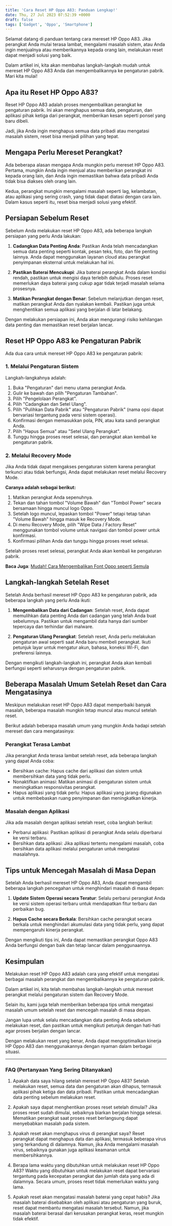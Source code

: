 ```yaml
---
title: 'Cara Reset HP Oppo A83: Panduan Lengkap!'
date: Thu, 27 Jul 2023 07:52:39 +0000
draft: false
tags: ['Gadget', 'Oppo', 'Smartphone']
---
```


Selamat datang di panduan tentang cara mereset HP Oppo A83. Jika perangkat Anda mulai terasa lambat, mengalami masalah sistem, atau Anda ingin menjualnya atau memberikannya kepada orang lain, melakukan reset dapat menjadi solusi yang baik.

Dalam artikel ini, kita akan membahas langkah-langkah mudah untuk mereset HP Oppo A83 Anda dan mengembalikannya ke pengaturan pabrik. Mari kita mulai!

**Apa itu Reset HP Oppo A83?**
------------------------------

Reset HP Oppo A83 adalah proses mengembalikan perangkat ke pengaturan pabrik. Ini akan menghapus semua data, pengaturan, dan aplikasi pihak ketiga dari perangkat, memberikan kesan seperti ponsel yang baru dibeli.

Jadi, jika Anda ingin menghapus semua data pribadi atau mengatasi masalah sistem, reset bisa menjadi pilihan yang tepat.

**Mengapa Perlu Mereset Perangkat?**
------------------------------------

Ada beberapa alasan mengapa Anda mungkin perlu mereset HP Oppo A83. Pertama, mungkin Anda ingin menjual atau memberikan perangkat ini kepada orang lain, dan Anda ingin memastikan bahwa data pribadi Anda tidak bisa diakses oleh orang lain.

Kedua, perangkat mungkin mengalami masalah seperti lag, kelambatan, atau aplikasi yang sering crash, yang tidak dapat diatasi dengan cara lain. Dalam kasus seperti itu, reset bisa menjadi solusi yang efektif.

**Persiapan Sebelum Reset**
---------------------------

Sebelum Anda melakukan reset HP Oppo A83, ada beberapa langkah persiapan yang perlu Anda lakukan:

1.  **Cadangkan Data Penting Anda**: Pastikan Anda telah mencadangkan semua data penting seperti kontak, pesan teks, foto, dan file penting lainnya. Anda dapat menggunakan layanan cloud atau perangkat penyimpanan eksternal untuk melakukan hal ini.
    
2.  **Pastikan Baterai Mencukupi**: Jika baterai perangkat Anda dalam kondisi rendah, pastikan untuk mengisi daya terlebih dahulu. Proses reset memerlukan daya baterai yang cukup agar tidak terjadi masalah selama prosesnya.
    
3.  **Matikan Perangkat dengan Benar**: Sebelum melanjutkan dengan reset, matikan perangkat Anda dan nyalakan kembali. Pastikan juga untuk menghentikan semua aplikasi yang berjalan di latar belakang.
    

Dengan melakukan persiapan ini, Anda akan mengurangi risiko kehilangan data penting dan memastikan reset berjalan lancar.

**Reset HP Oppo A83 ke Pengaturan Pabrik**
------------------------------------------

Ada dua cara untuk mereset HP Oppo A83 ke pengaturan pabrik:

### **1\. Melalui Pengaturan Sistem**

Langkah-langkahnya adalah:

1.  Buka "Pengaturan" dari menu utama perangkat Anda.
2.  Gulir ke bawah dan pilih "Pengaturan Tambahan".
3.  Pilih "Pengelolaan Perangkat".
4.  Pilih "Cadangkan dan Setel Ulang".
5.  Pilih "Pulihkan Data Pabrik" atau "Pengaturan Pabrik" (nama opsi dapat bervariasi tergantung pada versi sistem operasi).
6.  Konfirmasi dengan memasukkan pola, PIN, atau kata sandi perangkat Anda.
7.  Pilih "Hapus Semua" atau "Setel Ulang Perangkat".
8.  Tunggu hingga proses reset selesai, dan perangkat akan kembali ke pengaturan pabrik.

### **2\. Melalui Recovery Mode**

Jika Anda tidak dapat mengakses pengaturan sistem karena perangkat terkunci atau tidak berfungsi, Anda dapat melakukan reset melalui Recovery Mode.

**Caranya adalah sebagai berikut:**

1.  Matikan perangkat Anda sepenuhnya.
2.  Tekan dan tahan tombol "Volume Bawah" dan "Tombol Power" secara bersamaan hingga muncul logo Oppo.
3.  Setelah logo muncul, lepaskan tombol "Power" tetapi tetap tahan "Volume Bawah" hingga masuk ke Recovery Mode.
4.  Di menu Recovery Mode, pilih "Wipe Data / Factory Reset" menggunakan tombol volume untuk navigasi dan tombol power untuk konfirmasi.
5.  Konfirmasi pilihan Anda dan tunggu hingga proses reset selesai.

Setelah proses reset selesai, perangkat Anda akan kembali ke pengaturan pabrik.

**Baca Juga**: [Mudah! Cara Mengembalikan Font Oppo seperti Semula](https://blog.ajiekusumadhany.com/cara-mengembalikan-font-oppo-seperti-semula/)

**Langkah-langkah Setelah Reset**
---------------------------------

Setelah Anda berhasil mereset HP Oppo A83 ke pengaturan pabrik, ada beberapa langkah yang perlu Anda ikuti:

1.  **Mengembalikan Data dari Cadangan**: Setelah reset, Anda dapat memulihkan data penting Anda dari cadangan yang telah Anda buat sebelumnya. Pastikan untuk mengambil data hanya dari sumber tepercaya dan terhindar dari malware.
    
2.  **Pengaturan Ulang Perangkat**: Setelah reset, Anda perlu melakukan pengaturan awal seperti saat Anda baru membeli perangkat. Ikuti petunjuk layar untuk mengatur akun, bahasa, koneksi Wi-Fi, dan preferensi lainnya.
    

Dengan mengikuti langkah-langkah ini, perangkat Anda akan kembali berfungsi seperti seharusnya dengan pengaturan pabrik.

**Beberapa Masalah Umum Setelah Reset dan Cara Mengatasinya**
-------------------------------------------------------------

Meskipun melakukan reset HP Oppo A83 dapat memperbaiki banyak masalah, beberapa masalah mungkin tetap muncul atau muncul setelah reset.

Berikut adalah beberapa masalah umum yang mungkin Anda hadapi setelah mereset dan cara mengatasinya:

### **Perangkat Terasa Lambat**

Jika perangkat Anda terasa lambat setelah reset, ada beberapa langkah yang dapat Anda coba:

*   Bersihkan cache: Hapus cache dari aplikasi dan sistem untuk membersihkan data yang tidak perlu.
*   Nonaktifkan animasi: Matikan animasi di pengaturan sistem untuk meningkatkan responsivitas perangkat.
*   Hapus aplikasi yang tidak perlu: Hapus aplikasi yang jarang digunakan untuk membebaskan ruang penyimpanan dan meningkatkan kinerja.

### **Masalah dengan Aplikasi**

Jika ada masalah dengan aplikasi setelah reset, coba langkah berikut:

*   Perbarui aplikasi: Pastikan aplikasi di perangkat Anda selalu diperbarui ke versi terbaru.
*   Bersihkan data aplikasi: Jika aplikasi tertentu mengalami masalah, coba bersihkan data aplikasi melalui pengaturan untuk mengatasi masalahnya.

**Tips untuk Mencegah Masalah di Masa Depan**
---------------------------------------------

Setelah Anda berhasil mereset HP Oppo A83, Anda dapat mengambil beberapa langkah pencegahan untuk menghindari masalah di masa depan:

1.  **Update Sistem Operasi secara Teratur**: Selalu perbarui perangkat Anda ke versi sistem operasi terbaru untuk mendapatkan fitur terbaru dan perbaikan bug.
    
2.  **Hapus Cache secara Berkala**: Bersihkan cache perangkat secara berkala untuk menghindari akumulasi data yang tidak perlu, yang dapat mempengaruhi kinerja perangkat.
    

Dengan mengikuti tips ini, Anda dapat memastikan perangkat Oppo A83 Anda berfungsi dengan baik dan tetap lancar dalam penggunaannya.

**Kesimpulan**
--------------

Melakukan reset HP Oppo A83 adalah cara yang efektif untuk mengatasi berbagai masalah perangkat dan mengembalikannya ke pengaturan pabrik.

Dalam artikel ini, kita telah membahas langkah-langkah untuk mereset perangkat melalui pengaturan sistem dan Recovery Mode.

Selain itu, kami juga telah memberikan beberapa tips untuk mengatasi masalah umum setelah reset dan mencegah masalah di masa depan.

Jangan lupa untuk selalu mencadangkan data penting Anda sebelum melakukan reset, dan pastikan untuk mengikuti petunjuk dengan hati-hati agar proses berjalan dengan lancar.

Dengan melakukan reset yang benar, Anda dapat mengoptimalkan kinerja HP Oppo A83 dan menggunakannya dengan nyaman dalam berbagai situasi.

* * *

### **FAQ (Pertanyaan Yang Sering Ditanyakan)**

1.  Apakah data saya hilang setelah mereset HP Oppo A83? Setelah melakukan reset, semua data dan pengaturan akan dihapus, termasuk aplikasi pihak ketiga dan data pribadi. Pastikan untuk mencadangkan data penting sebelum melakukan reset.
    
2.  Apakah saya dapat menghentikan proses reset setelah dimulai? Jika proses reset sudah dimulai, sebaiknya biarkan berjalan hingga selesai. Mematikan perangkat saat proses reset berlangsung dapat menyebabkan masalah pada sistem.
    
3.  Apakah reset akan menghapus virus di perangkat saya? Reset perangkat dapat menghapus data dan aplikasi, termasuk beberapa virus yang terkandung di dalamnya. Namun, jika Anda mengalami masalah virus, sebaiknya gunakan juga aplikasi keamanan untuk membersihkannya.
    
4.  Berapa lama waktu yang dibutuhkan untuk melakukan reset HP Oppo A83? Waktu yang dibutuhkan untuk melakukan reset dapat bervariasi tergantung pada kecepatan perangkat dan jumlah data yang ada di dalamnya. Secara umum, proses reset tidak memerlukan waktu yang lama.
    
5.  Apakah reset akan mengatasi masalah baterai yang cepat habis? Jika masalah baterai disebabkan oleh aplikasi atau pengaturan yang buruk, reset dapat membantu mengatasi masalah tersebut. Namun, jika masalah baterai berasal dari kerusakan perangkat keras, reset mungkin tidak efektif.